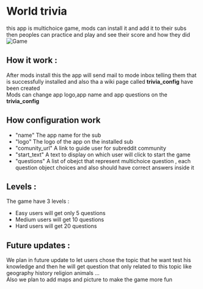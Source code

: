 # World trivia
this app is multichoice game, mods can install it and add it to their subs then peoples can practice and play and see their score and how they did
![Game](https://i.redd.it/x0p7jk87bdwd1.png)

## How it work :
After mods install this the app will send mail to mode inbox telling them that is successfully installed and also tha a wiki page called **trivia_config** have been created  
Mods can change app logo,app name and app questions on the **trivia_config** 
## How configuration work
- "name" The app name for the sub
- "logo" The logo of the app on the installed sub
- "comunity_url"  A link to guide user for subreddit community
- "start_text" A text to display on which user will click to start the game 
- "questions" A list of obejct that represent multichoice question , each question object choices and also should have correct answers inside it

## Levels :
The game have 3 levels :
- Easy users will get only 5 questions
- Medium users will get 10 questions
- Hard users will get 20 questions

## Future updates :
We plan in future update to let users chose the topic that he want test his knowledge and then he will get question that only related to this topic 
like geography history religion animals ...   
Also we plan to add maps and picture to make the game more fun